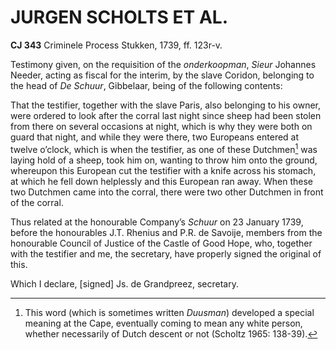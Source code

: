 # JURGEN SCHOLTS ET AL.

**CJ 343** Criminele Process Stukken, 1739, ff. 123r-v.

Testimony given, on the requisition of the *onderkoopman*, *Sieur* Johannes Needer, acting as fiscal for the interim, by the slave Coridon, belonging to the head of *De Schuur*, Gibbelaar, being of the following contents:

That the testifier, together with the slave Paris, also belonging to his owner, were ordered to look after the corral last night since sheep had been stolen from there on several occasions at night, which is why they were both on guard that night, and while they were there, two Europeans entered at twelve o’clock, which is when the testifier, as one of these Dutchmen[^1] was laying hold of a sheep, took him on, wanting to throw him onto the ground, whereupon this European cut the testifier with a knife across his stomach, at which he fell down helplessly and this European ran away. When these two Dutchmen came into the corral, there were two other Dutchmen in front of the corral.

Thus related at the honourable Company’s *Schuur* on 23 January 1739, before the honourables J.T. Rhenius and P.R. de Savoije, members from the honourable Council of Justice of the Castle of Good Hope, who, together with the testifier and me, the secretary, have properly signed the original of this.

Which I declare, \[signed\] Js. de Grandpreez, secretary.

[^1]: This word (which is sometimes written *Duusman*) developed a special meaning at the Cape, eventually coming to mean any white person, whether necessarily of Dutch descent or not (Scholtz 1965: 138-39).